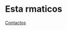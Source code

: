 <!DOCTYPE html>
<html lang="es">
<head>
<link href="estilo.css" rel="stylesheet" type="text/css">
<title>Inicio</title>
  <link rel="stylesheet" src="styles.css">
</head>
<body>
<h1>Esta rmaticos</h1>
<a href="contacto.html">Contactos</a>
</body>
</html>
